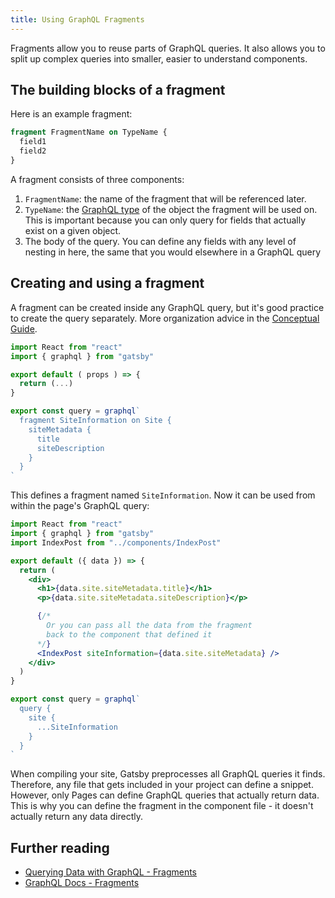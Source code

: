 ```yaml
---
title: Using GraphQL Fragments
---
```


Fragments allow you to reuse parts of GraphQL queries. It also allows you to split up complex queries into smaller, easier to understand components.

## The building blocks of a fragment

Here is an example fragment:

```graphql
fragment FragmentName on TypeName {
  field1
  field2
}
```

A fragment consists of three components:

1. `FragmentName`: the name of the fragment that will be referenced later.
2. `TypeName`: the [GraphQL type](https://graphql.org/graphql-js/object-types/) of the object the fragment will be used on. This is important because you can only query for fields that actually exist on a given object.
3. The body of the query. You can define any fields with any level of nesting in here, the same that you would elsewhere in a GraphQL query

## Creating and using a fragment

A fragment can be created inside any GraphQL query, but it's good practice to create the query separately. More organization advice in the [Conceptual Guide](/docs/graphql-concepts/#fragments).

```jsx:title=src/components/IndexPost.jsx
import React from "react"
import { graphql } from "gatsby"

export default ( props ) => {
  return (...)
}

export const query = graphql`
  fragment SiteInformation on Site {
    siteMetadata {
      title
      siteDescription
    }
  }
`
```

This defines a fragment named `SiteInformation`. Now it can be used from within the page's GraphQL query:

```jsx:title=src/pages/main.jsx
import React from "react"
import { graphql } from "gatsby"
import IndexPost from "../components/IndexPost"

export default ({ data }) => {
  return (
    <div>
      <h1>{data.site.siteMetadata.title}</h1>
      <p>{data.site.siteMetadata.siteDescription}</p>

      {/*
        Or you can pass all the data from the fragment
        back to the component that defined it
      */}
      <IndexPost siteInformation={data.site.siteMetadata} />
    </div>
  )
}

export const query = graphql`
  query {
    site {
      ...SiteInformation
    }
  }
`
```

When compiling your site, Gatsby preprocesses all GraphQL queries it finds. Therefore, any file that gets included in your project can define a snippet. However, only Pages can define GraphQL queries that actually return data. This is why you can define the fragment in the component file - it doesn't actually return any data directly.

## Further reading

- [Querying Data with GraphQL - Fragments](/docs/graphql-concepts/#fragments)
- [GraphQL Docs - Fragments](https://graphql.org/learn/queries/#fragments)

